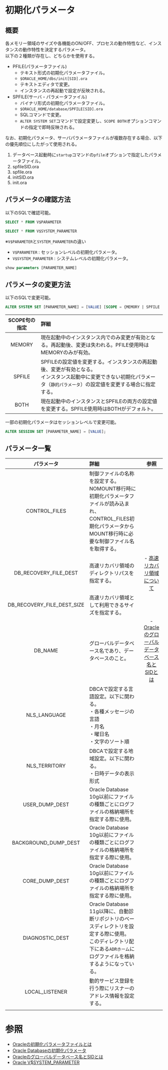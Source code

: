 # 初期化パラメータ

## 概要
各メモリー領域のサイズや各機能のON/OFF、プロセスの動作特性など、インスタンスの動作特性を決定するパラメータ。  
以下の２種類が存在し、どちらかを使用する。  
- PFILE(パラメータファイル) 
  - テキスト形式の初期化パラメータファイル。 
  - `$ORACLE_HOME/dbs/init[SID].ora`
  - テキストエディタで変更。
  - インスタンスの再起動で設定が反映される。
- SPFILE(サーバ・パラメータファイル)
  - バイナリ形式の初期化パラメータファイル。
  - `$ORACLE_HOME/database/SPFILE[SID].ora`
  - SQLコマンドで変更。
  - `ALTER SYSTEM SET`コマンドで設定変更し、`SCOPE BOTH`オプションコマンドの指定で即時反映される。

なお、初期化パラメータ、サーバパラメータファイルが複数存在する場合、以下の優先順位にしたがって使用される。
1. データベース起動時に`startup`コマンドの`pfile`オプションで指定したパラメータファイル。
2. spfileSID.ora
3. spfile.ora
4. initSID.ora
5. init.ora

## パラメータの確認方法
以下のSQLで確認可能。
```sql
SELECT * FROM V$PARAMETER
```
```sql
SELECT * FROM V$SYSTEM_PARAMETER
```

※`V$PARAMETER`と`SYSTEM_PARAMETER`の違い
- `V$PARAMETER` : セッションレベルの初期化パラメータ。
- `V$SYSTEM_PARAMETER` : システムレベルの初期化パラメータ。

```sql
show parameters [PARAMETER_NAME]
```

## パラメータの変更方法
以下のSQLで変更可能。
```sql
ALTER SYSTEM SET [PARAMETER_NAME] = [VALUE] [SCOPE = {MEMORY | SPFILE | BOTH}];
```

|SCOPE句の指定|詳細|
|:-:|:-|
|MEMORY|現在起動中のインスタンス内でのみ変更が有効となる。再起動後、変更は失われる。PFILE使用時はMEMORYのみが有効。|
|SPFILE|SPFILEの設定値を変更する。インスタンスの再起動後、変更が有効となる。<br>インスタンス起動中に変更できない初期化パラメータ（`静的パラメータ`）の設定値を変更する場合に指定する。|
|BOTH|現在起動中のインスタンスとSPFILEの両方の設定値を変更する。SPFILE使用時はBOTHがデフォルト。|

一部の初期化パラメータはセッションレベルで変更可能。
```sql
ALTER SESSION SET [PARAMETER_NAME] = [VALUE];
```

## パラメータ一覧
|パラメータ|詳細|参照|
|:-:|:-|:-:|
|CONTROL_FILES|制御ファイルの名称を設定する。NOMOUNT移行時に初期化パラメータファイルが読み込まれ、CONTROL_FILES初期化パラメータからMOUNT移行時に必要な制御ファイル名を取得する。||
|DB_RECOVERY_FILE_DEST|高速リカバリ領域のディレクトリパスを指定する。|- [高速リカバリ領域について](https://xn--w8j8bac3czf5bl7e.com/2022/07/14/%E9%AB%98%E9%80%9F%E3%83%AA%E3%82%AB%E3%83%90%E3%83%AA%E9%A0%98%E5%9F%9F%E3%81%AB%E3%81%A4%E3%81%84%E3%81%A6/)|
|DB_RECOVERY_FILE_DEST_SIZE|高速リカバリ領域として利用できるサイズを指定する。||
|DB_NAME|グローバルデータベース名であり、データベースのこと。|- [Oracleのグローバルデータベース名とSIDとは](https://sql-oracle.com/?p=105)|
|NLS_LANGUAGE|DBCAで設定する言語設定。以下に関わる。<br>・各種メッセージの言語<br>・月名<br>・曜日名<br>・文字のソート順||
|NLS_TERRITORY|DBCAで設定する地域設定。以下に関わる。<br>・日時データの表示形式||
|USER_DUMP_DEST|Oracle Database 10g以前にファイルの種類ごとにログファイルの格納場所を指定する際に使用。||
|BACKGROUND_DUMP_DEST|Oracle Database 10g以前にファイルの種類ごとにログファイルの格納場所を指定する際に使用。||
|CORE_DUMP_DEST|Oracle Database 10g以前にファイルの種類ごとにログファイルの格納場所を指定する際に使用。||
|DIAGNOSTIC_DEST|Oracle Database 11g以降に、自動診断リポジトリのベースディレクトリを設定する際に使用。<br>このディレクトリ配下にある`ADRホーム`にログファイルを格納するようになっている。||
|LOCAL_LISTENER|動的サービス登録を行う際にリスナーのアドレス情報を設定する。||
||||



# 参照
- [Oracleの初期化パラメータファイルとは](https://sql-oracle.com/?p=49)
- [Oracle Databaseの初期化パラメータ](https://segakuin.com/oracle/initialization-parameters.html#:~:text=%E5%88%9D%E6%9C%9F%E5%8C%96%E3%83%91%E3%83%A9%E3%83%A1%E3%83%BC%E3%82%BF%E3%81%AF%E3%82%AA%E3%83%A9%E3%82%AF%E3%83%AB,%E3%81%A9%E3%81%A1%E3%82%89%E3%81%8B%E3%82%92%E4%BD%BF%E7%94%A8%E3%81%99%E3%82%8B%E3%80%82)
- [Oracleのグローバルデータベース名とSIDとは](https://sql-oracle.com/?p=105)
- [Oracle V$SYSTEM_PARAMETER](https://segakuin.com/oracle/v/system_parameter.html)